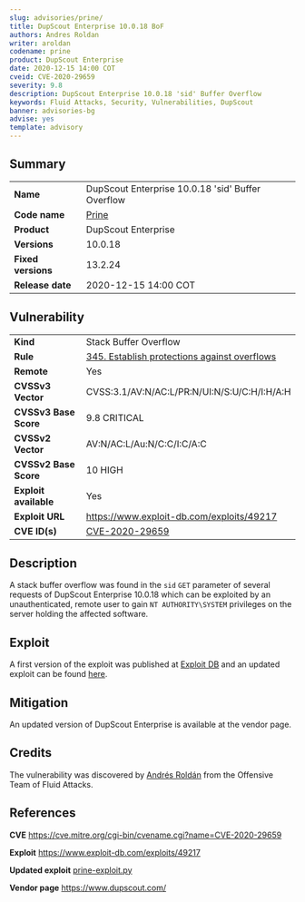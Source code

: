 ```yaml
---
slug: advisories/prine/
title: DupScout Enterprise 10.0.18 BoF
authors: Andres Roldan
writer: aroldan
codename: prine
product: DupScout Enterprise
date: 2020-12-15 14:00 COT
cveid: CVE-2020-29659
severity: 9.8
description: DupScout Enterprise 10.0.18 'sid' Buffer Overflow
keywords: Fluid Attacks, Security, Vulnerabilities, DupScout
banner: advisories-bg
advise: yes
template: advisory
---
```


## Summary

|                    |                                                   |
| ------------------ | ------------------------------------------------- |
| **Name**           | DupScout Enterprise 10.0.18 'sid' Buffer Overflow |
| **Code name**      | [Prine](https://en.wikipedia.org/wiki/John_Prine) |
| **Product**        | DupScout Enterprise                               |
| **Versions**       | 10.0.18                                           |
| **Fixed versions** | 13.2.24                                           |
| **Release date**   | 2020-12-15 14:00 COT                              |

## Vulnerability

|                       |                                                                                                          |
| --------------------- | -------------------------------------------------------------------------------------------------------- |
| **Kind**              | Stack Buffer Overflow                                                                                    |
| **Rule**              | [345. Establish protections against overflows](https://docs.fluidattacks.com/criteria/requirements/345/) |
| **Remote**            | Yes                                                                                                      |
| **CVSSv3 Vector**     | CVSS:3.1/AV:N/AC:L/PR:N/UI:N/S:U/C:H/I:H/A:H                                                             |
| **CVSSv3 Base Score** | 9.8 CRITICAL                                                                                             |
| **CVSSv2 Vector**     | AV:N/AC:L/Au:N/C:C/I:C/A:C                                                                               |
| **CVSSv2 Base Score** | 10 HIGH                                                                                                  |
| **Exploit available** | Yes                                                                                                      |
| **Exploit URL**       | <https://www.exploit-db.com/exploits/49217>                                                              |
| **CVE ID(s)**         | [CVE-2020-29659](https://cve.mitre.org/cgi-bin/cvename.cgi?name=CVE-2020-29659)                          |

## Description

A stack buffer overflow was found in the `sid` `GET` parameter of
several requests of DupScout Enterprise 10.0.18 which can be exploited
by an unauthenticated, remote user to gain `NT AUTHORITY\SYSTEM`
privileges on the server holding the affected software.

## Exploit

A first version of the exploit was published at [Exploit
DB](https://www.exploit-db.com/exploits/49217) and an updated exploit
can be found [here](prine-exploit.py).

## Mitigation

An updated version of DupScout Enterprise is available at the vendor
page.

## Credits

The vulnerability was discovered by [Andrés
Roldán](https://www.linkedin.com/in/andres-roldan/) from the Offensive
Team of Fluid Attacks.

## References

**CVE** <https://cve.mitre.org/cgi-bin/cvename.cgi?name=CVE-2020-29659>

**Exploit** <https://www.exploit-db.com/exploits/49217>

**Updated exploit** [prine-exploit.py](prine-exploit.py)

**Vendor page** <https://www.dupscout.com/>
